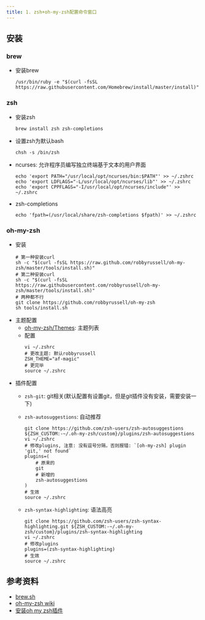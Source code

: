 ```yaml
---
title: 1. zsh+oh-my-zsh配置命令窗口
---
```


## 安装
### brew
- 安装brew
    ```
    /usr/bin/ruby -e "$(curl -fsSL https://raw.githubusercontent.com/Homebrew/install/master/install)"
    ```
### zsh
- 安装zsh
    ```
    brew install zsh zsh-completions
    ```
- 设置zsh为默认bash
    ```
    chsh -s /bin/zsh
    ```
- ncurses: 允许程序员编写独立终端基于文本的用户界面
    ```
    echo 'export PATH="/usr/local/opt/ncurses/bin:$PATH"' >> ~/.zshrc
    echo 'export LDFLAGS="-L/usr/local/opt/ncurses/lib"' >> ~/.zshrc
    echo 'export CPPFLAGS="-I/usr/local/opt/ncurses/include"' >> ~/.zshrc
    ```
- zsh-completions
    ```
    echo 'fpath=(/usr/local/share/zsh-completions $fpath)' >> ~/.zshrc
    ```
### oh-my-zsh
- 安装
    ```
    # 第一种安装curl
    sh -c "$(curl -fsSL https://raw.github.com/robbyrussell/oh-my-zsh/master/tools/install.sh)"
    # 第二种安装curl
    sh -c "$(curl -fsSL https://raw.githubusercontent.com/robbyrussell/oh-my-zsh/master/tools/install.sh)"
    # 两种都不行
    git clone https://github.com/robbyrussell/oh-my-zsh
    sh tools/install.sh
    ```
- 主题配置
    - [oh-my-zsh/Themes](https://github.com/robbyrussell/oh-my-zsh/wiki/Themes): 主题列表
    - 配置
        ```
        vi ~/.zshrc
        # 更改主题: 默认robbyrussell
        ZSH_THEME="af-magic"
        # 更完毕
        source ~/.zshrc
        ```
- 插件配置
    - `zsh-git`: git相关(默认配置有设置git，但是git插件没有安装，需要安装一下)

    - `zsh-autosuggestions`: 自动推荐
        ```
        git clone https://github.com/zsh-users/zsh-autosuggestions ${ZSH_CUSTOM:-~/.oh-my-zsh/custom}/plugins/zsh-autosuggestions
        vi ~/.zshrc
        # 修改plugins, 注意: 没有逗号分隔，否则报错: `[oh-my-zsh] plugin 'git,' not found`
        plugins=(
            # 原来的
            git
            # 新增的
            zsh-autosuggestions
        )
        # 生效
        source ~/.zshrc
        ```
    - `zsh-syntax-highlighting`: 语法高亮
        ```
        git clone https://github.com/zsh-users/zsh-syntax-highlighting.git ${ZSH_CUSTOM:-~/.oh-my-zsh/custom}/plugins/zsh-syntax-highlighting
        vi ~/.zshrc
        # 修改plugins
        plugins=(zsh-syntax-highlighting)
        # 生效
        source ~/.zshrc
        ```

## 参考资料
- [brew.sh](https://brew.sh/index_zh-cn.html)
- [oh-my-zsh wiki](https://github.com/robbyrussell/oh-my-zsh/wiki)
- [安装oh my zsh插件](https://segmentfault.com/a/1190000018093021)
